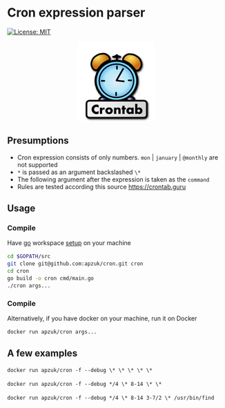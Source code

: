 # Cron expression parser
[![License: MIT](https://img.shields.io/badge/License-MIT-yellow.svg)](https://opensource.org/licenses/MIT)

<p align="center">
  <img src="assets/583e8cae50ccd12d000083e1.png">
</p>

## Presumptions

* Cron expression consists of only numbers. `mon` | `january` | `@monthly` are not supported
* `*` is passed as an argument backslashed `\*`
* The following argument after the expression is taken as the `command`
* Rules are tested according this source https://crontab.guru

## Usage

### Compile

Have [go](https://golang.org/doc/install) workspace [setup](https://www.ardanlabs.com/blog/2016/05/installing-go-and-your-workspace.html) on your machine

```bash
cd $GOPATH/src
git clone git@github.com:apzuk/cron.git cron
cd cron
go build -o cron cmd/main.go
./cron args...
```

### Compile

Alternatively, if you have docker on your machine, run it on Docker

```bash
docker run apzuk/cron args...
```

## A few examples

```
docker run apzuk/cron -f --debug \* \* \* \* \*  

docker run apzuk/cron -f --debug */4 \* 8-14 \* \*

docker run apzuk/cron -f --debug */4 \* 8-14 3-7/2 \* /usr/bin/find
```